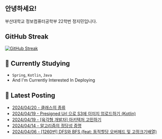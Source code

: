 
## 안녕하세요!
부산대학교 정보컴퓨터공학부 22학번 정지민입니다.

## GitHub Streak
[![GitHub Streak](https://streak-stats.demolab.com?user=Stopmin&theme=onedark-duo)](https://git.io/streak-stats)

## 📎 Currently Studying
- `Spring`, `Kotlin`, `Java`
- And I'm Currently Interested In Deploying

## 📝 Latest Posting
- [2024/04/20 - 클래스의 종류](https://stopmin.tistory.com/entry/%ED%81%B4%EB%9E%98%EC%8A%A4%EC%9D%98-%EC%A2%85%EB%A5%98)  
- [2024/04/19 - Presigned Url 으로 S3에 이미지 업로드하기 (Kotlin)](https://stopmin.tistory.com/entry/Presigned-Url-%EC%9C%BC%EB%A1%9C-S3%EC%97%90-%EC%9D%B4%EB%AF%B8%EC%A7%80-%EC%97%85%EB%A1%9C%EB%93%9C%ED%95%98%EA%B8%B0-Kotlin)  
- [2024/04/19 - [육각형 개발자] 아키텍처 고민하기](https://stopmin.tistory.com/entry/%EC%9C%A1%EA%B0%81%ED%98%95-%EA%B0%9C%EB%B0%9C%EC%9E%90-%EC%95%84%ED%82%A4%ED%85%8D%EC%B2%98-%EA%B3%A0%EB%AF%BC%ED%95%98%EA%B8%B0)  
- [2024/04/14 - 알고리즘의 정당성 증명](https://stopmin.tistory.com/entry/%EC%95%8C%EA%B3%A0%EB%A6%AC%EC%A6%98%EC%9D%98-%EC%A0%95%EB%8B%B9%EC%84%B1-%EC%A6%9D%EB%AA%85)  
- [2024/04/06 - [1260번] DFS와 BFS (feat: 동적할당 오버헤드 및 고정크기배열)](https://stopmin.tistory.com/entry/1260%EB%B2%88-DFS%EC%99%80-BFS-feat-%EB%8F%99%EC%A0%81%ED%95%A0%EB%8B%B9-%EC%98%A4%EB%B2%84%ED%97%A4%EB%93%9C-%EB%B0%8F-%EA%B3%A0%EC%A0%95%ED%81%AC%EA%B8%B0%EB%B0%B0%EC%97%B4-%EC%BA%90%EC%8B%9C)  
